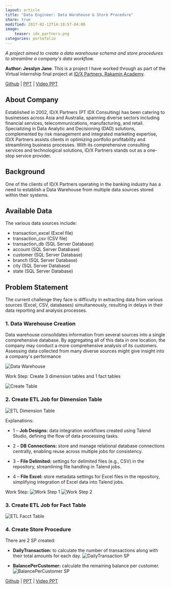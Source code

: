 ```yaml
---
layout: article
title: "Data Engineer: Data Warehouse & Store Procedure"
share: true
modified: 2017-02-12T14:18:57-04:00
image:
    teaser: idx_partners.png
categories: portofolio
---
```


*A project aimed to create a data warehouse schema and store procedures to streamline a company's data workflow.*

<strong>Author: Jesslyn Jane</strong>. This is a project I have worked through as part of the Virtual Internship final project at [ID/X Partners, Rakamin Academy](https://www.rakamin.com/virtual-internship-experience/data-engineer-id-x-partners).

[Github](https://github.com/jesslynnjane/ID-X_Data_Engineer?tab=readme-ov-file#1-data-warehouse-creation) \| [PPT](https://drive.google.com/file/d/1eZDgUgX2j5LzYxUypwYbV_yE7xmZ7328/view?usp=sharing) \| [Video PPT](https://drive.google.com/file/d/1XNd25OtA1SDWuTOU_T_FsI-xfGocxehU/view?usp=sharing)


## About Company
Established in 2002, ID/X Partners (PT IDX Consulting) has been catering to businesses across Asia and Australia, spanning diverse sectors including financial services, telecommunications, manufacturing, and retail. Specializing in Data Analytic and Decisioning (DAD) solutions, complemented by risk management and integrated marketing expertise, ID/X Partners assists clients in optimizing portfolio profitability and streamlining business processes. With its comprehensive consulting services and technological solutions, ID/X Partners stands out as a one-stop service provider.


## Background
One of the clients of ID/X Partners operating in the banking industry has a need to establish a Data Warehouse from multiple data sources stored within their systems.

## Available Data
The various data sources include:
- transaction_excel (Excel file)
- transaction_csv (CSV file)
- transaction_db (SQL Server Database)
- account (SQL Server Database)
- customer (SQL Server Database)
- branch (SQL Server Database)
- city (SQL Server Database)
- state (SQL Server Database)

## Problem Statement
The current challenge they face is difficulty in extracting data from various sources (Excel, CSV, databases) simultaneously, resulting in delays in their data reporting and analysis processes.


### 1. Data Warehouse Creation
Data warehouse consolidates information from several sources into a single comprehensive database. By aggregating all of this data in one location, the company may conduct a more comprehensive analysis of its customers. Assessing data collected from many diverse sources might give insight into a company's performance


![Data Warehouse](/images/data_warehouse.PNG)

Work Step: Create 3 dimension tables and 1 fact tables

![Create Table](/images/create_table.PNG)

### 2. Create ETL Job for Dimension Table
![ETL Dimension Table](/images/etl_job.PNG)

Explanations:
* 1 – **Job Designs:** data integration workflows created using Talend Studio, defining the flow of data processing tasks.

* 2 – **DB Connections:** store and manage relational database connections centrally, enabling reuse across multiple jobs for consistency.
* 3 – **File Delimited:** settings for delimited files (e.g., CSV) in the repository, streamlining file handling in Talend jobs.
* 4 – **File Excel:** store metadata settings for Excel files in the repository, simplifying integration of Excel data into Talend jobs.

Work Step:
![Work Step 1](/images/work_step_1.PNG)
![Work Step 2](/images/work_step_2.PNG)

### 3. Create ETL Job for Fact Table
![ETL Facct Table](/images/etl_job_2.PNG)

### 4. Create Store Procedure

There are 2 SP created:
- **DailyTransaction:** to calculate the number of transactions along with their total amounts for each day.
![DailyTransaction SP](/images/sp_1.PNG)

- **BalancePerCustomer:** calculate the remaining balance per customer.
![BalancePerCustomer SP](/images/sp2.PNG)


[Github](https://github.com/jesslynnjane/ID-X_Data_Engineer?tab=readme-ov-file#1-data-warehouse-creation) \| [PPT](https://drive.google.com/file/d/1eZDgUgX2j5LzYxUypwYbV_yE7xmZ7328/view?usp=sharing) \| [Video PPT](https://drive.google.com/file/d/1XNd25OtA1SDWuTOU_T_FsI-xfGocxehU/view?usp=sharing)